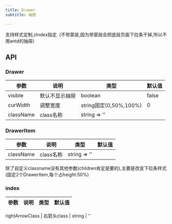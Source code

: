 ```yaml
---
title: Drawer
subtitle: 抽屉

---
```


支持样式定制,zIndex指定. (不带蒙层,因为带蒙层会把底层页面下拉条干掉,所以不用antd的抽屉)

## API

### Drawer

参数 | 说明 | 类型 | 默认值
----|------|-----|------
visible | 默认不显示抽屉 | boolean | false
curWidth | 调整宽度 | string固定(0,50%,100%) | 0
className | class名称 | string => ''


### DrawerItem 

参数 | 说明 | 类型 | 默认值
----|------|-----|------
className | class名称 | string => ''

除了自定义classname没有其他参数(children肯定是要的),主要是改变下拉条样式(固定2个DrawerItem,每个占height:50%)

### index

参数 | 说明 | 类型 | 默认值
----|------|-----|------

rightArrowClass | 右箭头class | string | ''

